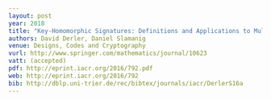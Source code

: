 ```yaml
---
layout: post
year: 2018
title: "Key-Homomorphic Signatures: Definitions and Applications to Multiparty Signatures and Non-Interactive Zero-Knowledge"
authors: David Derler, Daniel Slamanig
venue: Designs, Codes and Cryptography
vurl: http://www.springer.com/mathematics/journal/10623
vatt: (accepted)
pdf: http://eprint.iacr.org/2016/792.pdf
web: http://eprint.iacr.org/2016/792
bib: http://dblp.uni-trier.de/rec/bibtex/journals/iacr/DerlerS16a
---
```


